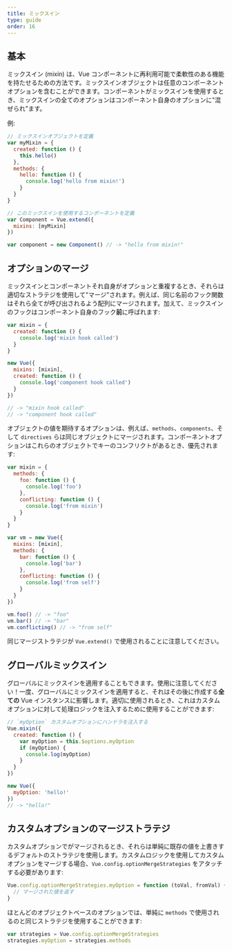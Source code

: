 ```yaml
---
title: ミックスイン
type: guide
order: 16
---
```


## 基本

ミックスイン (mixin) は、Vue コンポーネントに再利用可能で柔軟性のある機能を持たせるための方法です。ミックスインオブジェクトは任意のコンポーネントオプションを含むことができます。コンポーネントがミックスインを使用するとき、ミックスインの全てのオプションはコンポーネント自身のオプションに"混ぜられ"ます。

例:

``` js
// ミックスインオブジェクトを定義
var myMixin = {
  created: function () {
    this.hello()
  },
  methods: {
    hello: function () {
      console.log('hello from mixin!')
    }
  }
}

// このミックスインを使用するコンポーネントを定義
var Component = Vue.extend({
  mixins: [myMixin]
})

var component = new Component() // -> "hello from mixin!"
```

## オプションのマージ

ミックスインとコンポーネントそれ自身がオプションと重複するとき、それらは適切なストラテジを使用して"マージ"されます。例えば、同じ名前のフック関数はそれら全てが呼び出されるよう配列にマージされます。加えて、ミックスインのフックはコンポーネント自身のフック**前**に呼ばれます:

``` js
var mixin = {
  created: function () {
    console.log('mixin hook called')
  }
}

new Vue({
  mixins: [mixin],
  created: function () {
    console.log('component hook called')
  }
})

// -> "mixin hook called"
// -> "component hook called"
```

オブジェクトの値を期待するオプションは、例えば、`methods`、`components`、そして `directives` らは同じオブジェクトにマージされます。コンポーネントオプションはこれらのオブジェクトでキーのコンフリクトがあるとき、優先されます:

``` js
var mixin = {
  methods: {
    foo: function () {
      console.log('foo')
    },
    conflicting: function () {
      console.log('from mixin')
    }
  }
}

var vm = new Vue({
  mixins: [mixin],
  methods: {
    bar: function () {
      console.log('bar')
    },
    conflicting: function () {
      console.log('from self')
    }
  }
})

vm.foo() // -> "foo"
vm.bar() // -> "bar"
vm.conflicting() // -> "from self"
```

同じマージストラテジが `Vue.extend()` で使用されることに注意してください。

## グローバルミックスイン

グローバルにミックスインを適用することもできます。使用に注意してください！一度、グローバルにミックスインを適用すると、それはその後に作成する**全ての** Vue インスタンスに影響します。適切に使用されるとき、これはカスタムオプションに対して処理ロジックを注入するために使用することができます:

``` js
// `myOption` カスタムオプションにハンドラを注入する
Vue.mixin({
  created: function () {
    var myOption = this.$options.myOption
    if (myOption) {
      console.log(myOption)
    }
  }
})

new Vue({
  myOption: 'hello!'
})
// -> "hello!"
```

## カスタムオプションのマージストラテジ

カスタムオプションでがマージされるとき、それらは単純に既存の値を上書きするデフォルトのストラテジを使用します。カスタムロジックを使用してカスタムオプションをマージする場合、`Vue.config.optionMergeStrategies` をアタッチする必要があります:

``` js
Vue.config.optionMergeStrategies.myOption = function (toVal, fromVal) {
  // マージされた値を返す
}
```

ほとんどのオブジェクトベースのオプションでは、単純に `methods` で使用されるのと同じストラテジを使用することができます:

``` js
var strategies = Vue.config.optionMergeStrategies
strategies.myOption = strategies.methods
```

